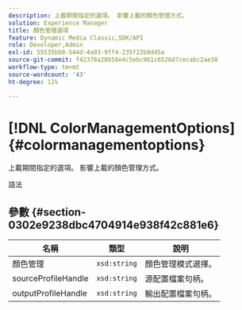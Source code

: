 ```yaml
---
description: 上載期間指定的選項。 影響上載的顏色管理方式。
solution: Experience Manager
title: 顏色管理選項
feature: Dynamic Media Classic,SDK/API
role: Developer,Admin
exl-id: 55535bb0-544d-4a93-9ff4-235f22b8d45a
source-git-commit: f42378a20b58e4c5ebc961c6526d7cecabc2ae38
workflow-type: tm+mt
source-wordcount: '43'
ht-degree: 11%

---
```


# [!DNL ColorManagementOptions]{#colormanagementoptions}

上載期間指定的選項。 影響上載的顏色管理方式。

語法

## 參數 {#section-0302e9238dbc4704914e938f42c881e6}

| 名稱 | 類型 | 說明 |
|---|---|---|
| 顏色管理 | `xsd:string` | 顏色管理模式選擇。 |
| sourceProfileHandle | `xsd:string` | 源配置檔案句柄。 |
| outputProfileHandle | `xsd:string` | 輸出配置檔案句柄。 |
